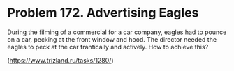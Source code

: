 # Problem 172. Advertising Eagles

During the filming of a commercial for a car company, eagles had to pounce on a car, pecking at the front window and hood. The director needed the eagles to peck at the car frantically and actively. How to achieve this?

(https://www.trizland.ru/tasks/1280/)